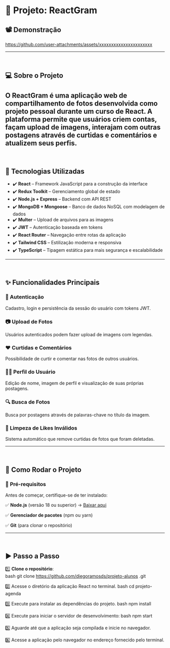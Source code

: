 # 📸 Projeto: ReactGram  

## 📽️ Demonstração  

https://github.com/user-attachments/assets/xxxxxxxxxxxxxxxxxxxxxx  

---  

<br>  

## 💻 Sobre o Projeto  

O **ReactGram** é uma aplicação web de compartilhamento de fotos desenvolvida como projeto pessoal durante um curso de React. A plataforma permite que usuários criem contas, façam upload de imagens, interajam com outras postagens através de curtidas e comentários e atualizem seus perfis.  
---  

<br>  

## 🚀 Tecnologias Utilizadas  

- ✔️ **React** – Framework JavaScript para a construção da interface  
- ✔️ **Redux Toolkit** – Gerenciamento global de estado  
- ✔️ **Node.js + Express** – Backend com API REST  
- ✔️ **MongoDB + Mongoose** – Banco de dados NoSQL com modelagem de dados  
- ✔️ **Multer** – Upload de arquivos para as imagens  
- ✔️ **JWT** – Autenticação baseada em tokens  
- ✔️ **React Router** – Navegação entre rotas da aplicação  
- ✔️ **Tailwind CSS** – Estilização moderna e responsiva  
- ✔️ **TypeScript** – Tipagem estática para mais segurança e escalabilidade  

---  

<br>  

## ✨ Funcionalidades Principais  

### 🔐 Autenticação  
Cadastro, login e persistência da sessão do usuário com tokens JWT.  

### 📷 Upload de Fotos  
Usuários autenticados podem fazer upload de imagens com legendas.  

### ❤️ Curtidas e Comentários  
Possibilidade de curtir e comentar nas fotos de outros usuários.  

### 🧑‍💼 Perfil do Usuário  
Edição de nome, imagem de perfil e visualização de suas próprias postagens.  

### 🔍 Busca de Fotos  
Busca por postagens através de palavras-chave no título da imagem.  

### 🧹 Limpeza de Likes Inválidos  
Sistema automático que remove curtidas de fotos que foram deletadas.  

---  

<br>  

## 🚀 Como Rodar o Projeto

### 🔧 **Pré-requisitos**  

Antes de começar, certifique-se de ter instalado:  

✅ **Node.js** (versão 18 ou superior) → [Baixar aqui](https://nodejs.org/)  

✅ **Gerenciador de pacotes** (npm ou yarn)  

✅ **Git** (para clonar o repositório)  

---  

<br>  

## ▶️ Passo a Passo  


1️⃣ **Clone o repositório**:  
bash
git clone https://github.com/diegoramosds/projeto-alunos .git


2️⃣ Acesse o diretório da aplicação React no terminal.
bash
cd projeto-agenda


3️⃣ Execute  para instalar as dependências do projeto.
bash
npm install


4️⃣ Execute  para iniciar o servidor de desenvolvimento:
bash
npm start

5️⃣ Aguarde até que a aplicação seja compilada e inicie no navegador.

6️⃣ Acesse a aplicação pelo navegador no endereço fornecido pelo terminal.

